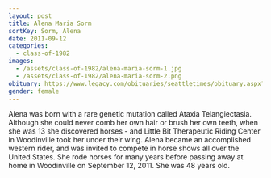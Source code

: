 ```yaml
---
layout: post
title: Alena Maria Sorm
sortKey: Sorm, Alena
date: 2011-09-12
categories:
  - class-of-1982
images:
  - /assets/class-of-1982/alena-maria-sorm-1.jpg
  - /assets/class-of-1982/alena-maria-sorm-2.png
obituary: https://www.legacy.com/obituaries/seattletimes/obituary.aspx?n=alena-sorm&pid=153781558
gender: female
---
```

Alena was born with a rare genetic mutation called Ataxia Telangiectasia. Although she could never comb her own hair or brush her own teeth, when she was 13 she discovered horses - and Little Bit Therapeutic Riding Center in Woodinville took her under their wing. Alena became an accomplished western rider, and was invited to compete in horse shows all over the United States. She rode horses for many years before passing away at home in Woodinville on September 12, 2011. She was 48 years old.
